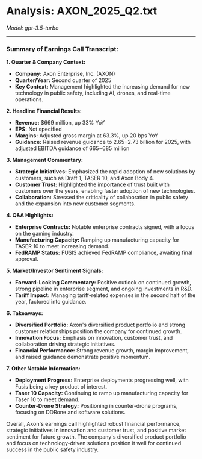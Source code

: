 # Analysis: AXON_2025_Q2.txt

*Model: gpt-3.5-turbo*

---

### Summary of Earnings Call Transcript:

**1. Quarter & Company Context:**
- **Company:** Axon Enterprise, Inc. (AXON)
- **Quarter/Year:** Second quarter of 2025
- **Key Context:** Management highlighted the increasing demand for new technology in public safety, including AI, drones, and real-time operations.

**2. Headline Financial Results:**
- **Revenue:** $669 million, up 33% YoY
- **EPS:** Not specified
- **Margins:** Adjusted gross margin at 63.3%, up 20 bps YoY
- **Guidance:** Raised revenue guidance to $2.65-$2.73 billion for 2025, with adjusted EBITDA guidance of $665-$685 million

**3. Management Commentary:**
- **Strategic Initiatives:** Emphasized the rapid adoption of new solutions by customers, such as Draft 1, TASER 10, and Axon Body 4.
- **Customer Trust:** Highlighted the importance of trust built with customers over the years, enabling faster adoption of new technologies.
- **Collaboration:** Stressed the criticality of collaboration in public safety and the expansion into new customer segments.

**4. Q&A Highlights:**
- **Enterprise Contracts:** Notable enterprise contracts signed, with a focus on the gaming industry.
- **Manufacturing Capacity:** Ramping up manufacturing capacity for TASER 10 to meet increasing demand.
- **FedRAMP Status:** FUSIS achieved FedRAMP compliance, awaiting final approval.

**5. Market/Investor Sentiment Signals:**
- **Forward-Looking Commentary:** Positive outlook on continued growth, strong pipeline in enterprise segment, and ongoing investments in R&D.
- **Tariff Impact:** Managing tariff-related expenses in the second half of the year, factored into guidance.

**6. Takeaways:**
- **Diversified Portfolio:** Axon's diversified product portfolio and strong customer relationships position the company for continued growth.
- **Innovation Focus:** Emphasis on innovation, customer trust, and collaboration driving strategic initiatives.
- **Financial Performance:** Strong revenue growth, margin improvement, and raised guidance demonstrate positive momentum.

**7. Other Notable Information:**
- **Deployment Progress:** Enterprise deployments progressing well, with Fusis being a key product of interest.
- **Taser 10 Capacity:** Continuing to ramp up manufacturing capacity for Taser 10 to meet demand.
- **Counter-Drone Strategy:** Positioning in counter-drone programs, focusing on DDRone and software solutions.

Overall, Axon's earnings call highlighted robust financial performance, strategic initiatives in innovation and customer trust, and positive market sentiment for future growth. The company's diversified product portfolio and focus on technology-driven solutions position it well for continued success in the public safety industry.